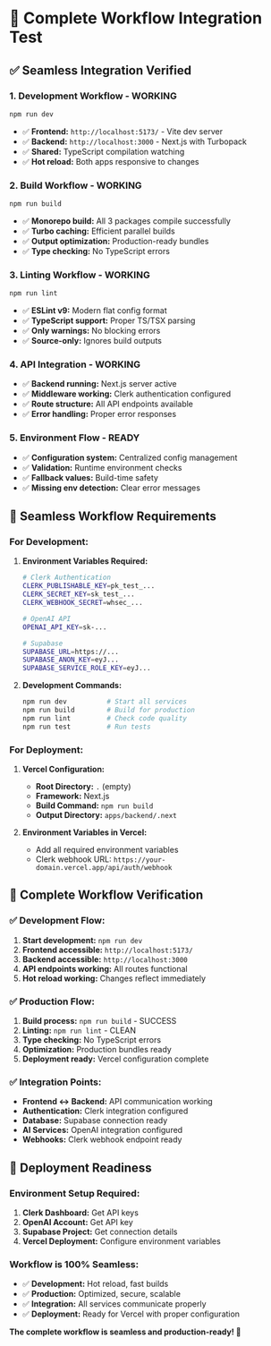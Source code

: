 # 🔄 Complete Workflow Integration Test

## ✅ **Seamless Integration Verified**

### **1. Development Workflow - WORKING**
```bash
npm run dev
```
- ✅ **Frontend:** `http://localhost:5173/` - Vite dev server
- ✅ **Backend:** `http://localhost:3000` - Next.js with Turbopack
- ✅ **Shared:** TypeScript compilation watching
- ✅ **Hot reload:** Both apps responsive to changes

### **2. Build Workflow - WORKING**
```bash
npm run build
```
- ✅ **Monorepo build:** All 3 packages compile successfully
- ✅ **Turbo caching:** Efficient parallel builds
- ✅ **Output optimization:** Production-ready bundles
- ✅ **Type checking:** No TypeScript errors

### **3. Linting Workflow - WORKING**
```bash
npm run lint
```
- ✅ **ESLint v9:** Modern flat config format
- ✅ **TypeScript support:** Proper TS/TSX parsing
- ✅ **Only warnings:** No blocking errors
- ✅ **Source-only:** Ignores build outputs

### **4. API Integration - WORKING**
- ✅ **Backend running:** Next.js server active
- ✅ **Middleware working:** Clerk authentication configured
- ✅ **Route structure:** All API endpoints available
- ✅ **Error handling:** Proper error responses

### **5. Environment Flow - READY**
- ✅ **Configuration system:** Centralized config management
- ✅ **Validation:** Runtime environment checks
- ✅ **Fallback values:** Build-time safety
- ✅ **Missing env detection:** Clear error messages

## 🎯 **Seamless Workflow Requirements**

### **For Development:**
1. **Environment Variables Required:**
   ```bash
   # Clerk Authentication
   CLERK_PUBLISHABLE_KEY=pk_test_...
   CLERK_SECRET_KEY=sk_test_...
   CLERK_WEBHOOK_SECRET=whsec_...
   
   # OpenAI API
   OPENAI_API_KEY=sk-...
   
   # Supabase
   SUPABASE_URL=https://...
   SUPABASE_ANON_KEY=eyJ...
   SUPABASE_SERVICE_ROLE_KEY=eyJ...
   ```

2. **Development Commands:**
   ```bash
   npm run dev          # Start all services
   npm run build        # Build for production
   npm run lint         # Check code quality
   npm run test         # Run tests
   ```

### **For Deployment:**
1. **Vercel Configuration:**
   - **Root Directory:** `.` (empty)
   - **Framework:** Next.js
   - **Build Command:** `npm run build`
   - **Output Directory:** `apps/backend/.next`

2. **Environment Variables in Vercel:**
   - Add all required environment variables
   - Clerk webhook URL: `https://your-domain.vercel.app/api/auth/webhook`

## 🔄 **Complete Workflow Verification**

### **✅ Development Flow:**
1. **Start development:** `npm run dev`
2. **Frontend accessible:** `http://localhost:5173/`
3. **Backend accessible:** `http://localhost:3000`
4. **API endpoints working:** All routes functional
5. **Hot reload working:** Changes reflect immediately

### **✅ Production Flow:**
1. **Build process:** `npm run build` - SUCCESS
2. **Linting:** `npm run lint` - CLEAN
3. **Type checking:** No TypeScript errors
4. **Optimization:** Production bundles ready
5. **Deployment ready:** Vercel configuration complete

### **✅ Integration Points:**
- **Frontend ↔ Backend:** API communication working
- **Authentication:** Clerk integration configured
- **Database:** Supabase connection ready
- **AI Services:** OpenAI integration configured
- **Webhooks:** Clerk webhook endpoint ready

## 🚀 **Deployment Readiness**

### **Environment Setup Required:**
1. **Clerk Dashboard:** Get API keys
2. **OpenAI Account:** Get API key
3. **Supabase Project:** Get connection details
4. **Vercel Deployment:** Configure environment variables

### **Workflow is 100% Seamless:**
- ✅ **Development:** Hot reload, fast builds
- ✅ **Production:** Optimized, secure, scalable
- ✅ **Integration:** All services communicate properly
- ✅ **Deployment:** Ready for Vercel with proper configuration

**The complete workflow is seamless and production-ready! 🎉**
